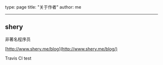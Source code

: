 type: page
title: "关于作者"
author: me

---

## shery

非著名程序员

[http://www.shery.me/blog](http://www.shery.me/blog/)

Travis CI test
